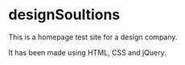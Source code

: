 # designSoultions

This is a homepage test site for a design company.

It has been made using HTML, CSS and jQuery.
